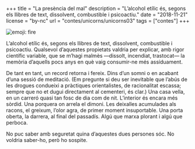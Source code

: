 +++
title = "La presència del mal"
description = "L’alcohol etílic és, segons els llibres de text, dissolvent, combustible i psicoactiu."
date = "2018-11-21"
license = "by-nc"
url = "contes/unicorns/unicorns03"
tags = ["contes"]
+++

<img class="emoji" alt="emoji: fire" src="/contes/unicorns/twemoji/1f525.svg">

L’alcohol etílic és, segons els llibres de text, dissolvent, combustible i psicoactiu. Qualsevol d’aquestes propietats valdria per explicar, amb rigor científic variable, que se m’hagi malmès —dissolt, incendiat, trastocat— la memòria d’aquells pocs anys en què vaig consumir-ne més assíduament.

De tant en tant, un record retorna i fereix. Dins d’un somni o en acabant d’una sessió de meditació. (Em pregunte si deu ser inevitable que l’abús de les drogues condueixi a pràctiques orientalistes, de racionalitat escassa; sempre que no et dugui directament al cementeri, és clar.) Una casa vella, en un carreró quasi tan fosc de dia com de nit. L’interior és encara més sòrdid. Una porquera on arrela el dimoni. Les deixalles acumulades als racons, el greixum, l’olor agra, de primer moment insuportable. Una porta oberta, la darrera, al final del passadís. Algú que marxa plorant i algú que perboca.

No puc saber amb seguretat quina d’aquestes dues persones sóc. No voldria saber-ho, però ho sospite.
